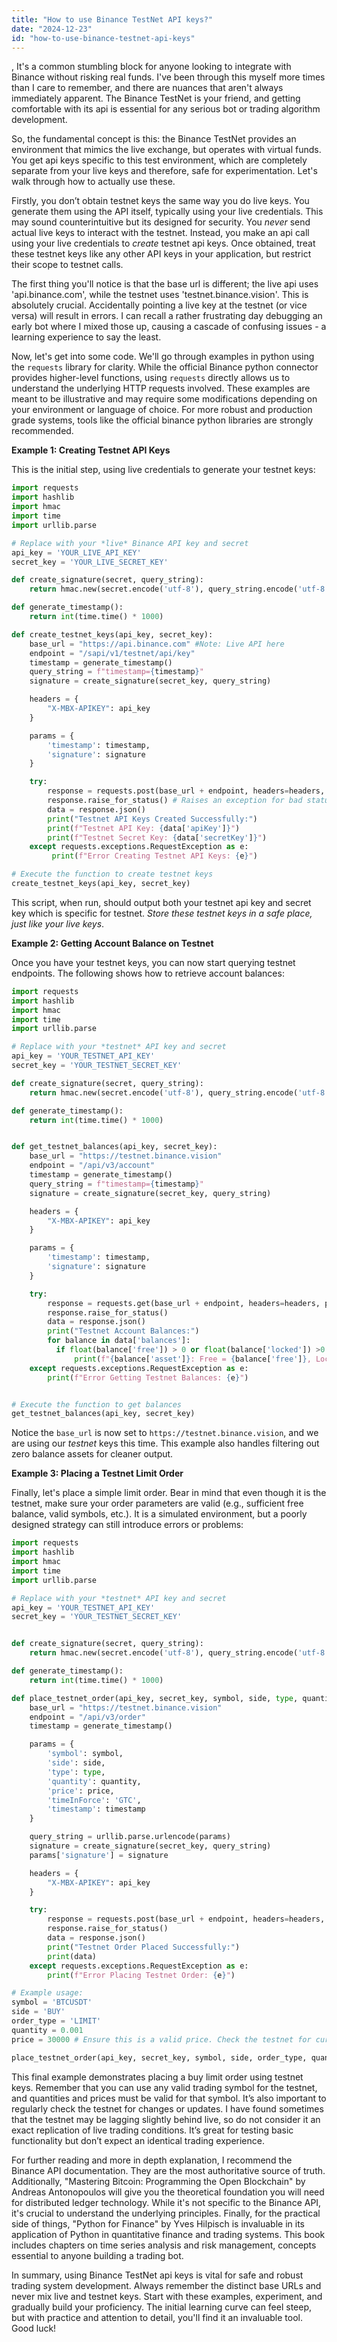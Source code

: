 ```yaml
---
title: "How to use Binance TestNet API keys?"
date: "2024-12-23"
id: "how-to-use-binance-testnet-api-keys"
---
```


,  It's a common stumbling block for anyone looking to integrate with Binance without risking real funds. I've been through this myself more times than I care to remember, and there are nuances that aren't always immediately apparent. The Binance TestNet is your friend, and getting comfortable with its api is essential for any serious bot or trading algorithm development.

So, the fundamental concept is this: the Binance TestNet provides an environment that mimics the live exchange, but operates with virtual funds. You get api keys specific to this test environment, which are completely separate from your live keys and therefore, safe for experimentation. Let's walk through how to actually use these.

Firstly, you don’t obtain testnet keys the same way you do live keys. You generate them using the API itself, typically using your live credentials. This may sound counterintuitive but its designed for security. You *never* send actual live keys to interact with the testnet. Instead, you make an api call using your live credentials to *create* testnet api keys. Once obtained, treat these testnet keys like any other API keys in your application, but restrict their scope to testnet calls.

The first thing you'll notice is that the base url is different; the live api uses 'api.binance.com', while the testnet uses 'testnet.binance.vision'. This is absolutely crucial. Accidentally pointing a live key at the testnet (or vice versa) will result in errors. I can recall a rather frustrating day debugging an early bot where I mixed those up, causing a cascade of confusing issues - a learning experience to say the least.

Now, let's get into some code. We'll go through examples in python using the `requests` library for clarity. While the official Binance python connector provides higher-level functions, using `requests` directly allows us to understand the underlying HTTP requests involved. These examples are meant to be illustrative and may require some modifications depending on your environment or language of choice. For more robust and production grade systems, tools like the official binance python libraries are strongly recommended.

**Example 1: Creating Testnet API Keys**

This is the initial step, using live credentials to generate your testnet keys:

```python
import requests
import hashlib
import hmac
import time
import urllib.parse

# Replace with your *live* Binance API key and secret
api_key = 'YOUR_LIVE_API_KEY'
secret_key = 'YOUR_LIVE_SECRET_KEY'

def create_signature(secret, query_string):
    return hmac.new(secret.encode('utf-8'), query_string.encode('utf-8'), hashlib.sha256).hexdigest()

def generate_timestamp():
    return int(time.time() * 1000)

def create_testnet_keys(api_key, secret_key):
    base_url = "https://api.binance.com" #Note: Live API here
    endpoint = "/sapi/v1/testnet/api/key"
    timestamp = generate_timestamp()
    query_string = f"timestamp={timestamp}"
    signature = create_signature(secret_key, query_string)

    headers = {
        "X-MBX-APIKEY": api_key
    }

    params = {
        'timestamp': timestamp,
        'signature': signature
    }

    try:
        response = requests.post(base_url + endpoint, headers=headers, params=params)
        response.raise_for_status() # Raises an exception for bad status codes
        data = response.json()
        print("Testnet API Keys Created Successfully:")
        print(f"Testnet API Key: {data['apiKey']}")
        print(f"Testnet Secret Key: {data['secretKey']}")
    except requests.exceptions.RequestException as e:
         print(f"Error Creating Testnet API Keys: {e}")

# Execute the function to create testnet keys
create_testnet_keys(api_key, secret_key)

```
This script, when run, should output both your testnet api key and secret key which is specific for testnet. *Store these testnet keys in a safe place, just like your live keys*.

**Example 2: Getting Account Balance on Testnet**

Once you have your testnet keys, you can now start querying testnet endpoints. The following shows how to retrieve account balances:

```python
import requests
import hashlib
import hmac
import time
import urllib.parse

# Replace with your *testnet* API key and secret
api_key = 'YOUR_TESTNET_API_KEY'
secret_key = 'YOUR_TESTNET_SECRET_KEY'

def create_signature(secret, query_string):
    return hmac.new(secret.encode('utf-8'), query_string.encode('utf-8'), hashlib.sha256).hexdigest()

def generate_timestamp():
    return int(time.time() * 1000)


def get_testnet_balances(api_key, secret_key):
    base_url = "https://testnet.binance.vision"
    endpoint = "/api/v3/account"
    timestamp = generate_timestamp()
    query_string = f"timestamp={timestamp}"
    signature = create_signature(secret_key, query_string)

    headers = {
        "X-MBX-APIKEY": api_key
    }

    params = {
        'timestamp': timestamp,
        'signature': signature
    }

    try:
        response = requests.get(base_url + endpoint, headers=headers, params=params)
        response.raise_for_status()
        data = response.json()
        print("Testnet Account Balances:")
        for balance in data['balances']:
          if float(balance['free']) > 0 or float(balance['locked']) >0 : # Filter out zero balances
              print(f"{balance['asset']}: Free = {balance['free']}, Locked = {balance['locked']}")
    except requests.exceptions.RequestException as e:
        print(f"Error Getting Testnet Balances: {e}")


# Execute the function to get balances
get_testnet_balances(api_key, secret_key)
```

Notice the `base_url` is now set to `https://testnet.binance.vision`, and we are using our *testnet* keys this time. This example also handles filtering out zero balance assets for cleaner output.

**Example 3: Placing a Testnet Limit Order**

Finally, let's place a simple limit order. Bear in mind that even though it is the testnet, make sure your order parameters are valid (e.g., sufficient free balance, valid symbols, etc.). It is a simulated environment, but a poorly designed strategy can still introduce errors or problems:

```python
import requests
import hashlib
import hmac
import time
import urllib.parse

# Replace with your *testnet* API key and secret
api_key = 'YOUR_TESTNET_API_KEY'
secret_key = 'YOUR_TESTNET_SECRET_KEY'


def create_signature(secret, query_string):
    return hmac.new(secret.encode('utf-8'), query_string.encode('utf-8'), hashlib.sha256).hexdigest()

def generate_timestamp():
    return int(time.time() * 1000)

def place_testnet_order(api_key, secret_key, symbol, side, type, quantity, price):
    base_url = "https://testnet.binance.vision"
    endpoint = "/api/v3/order"
    timestamp = generate_timestamp()

    params = {
        'symbol': symbol,
        'side': side,
        'type': type,
        'quantity': quantity,
        'price': price,
        'timeInForce': 'GTC',
        'timestamp': timestamp
    }

    query_string = urllib.parse.urlencode(params)
    signature = create_signature(secret_key, query_string)
    params['signature'] = signature

    headers = {
        "X-MBX-APIKEY": api_key
    }

    try:
        response = requests.post(base_url + endpoint, headers=headers, params=params)
        response.raise_for_status()
        data = response.json()
        print("Testnet Order Placed Successfully:")
        print(data)
    except requests.exceptions.RequestException as e:
        print(f"Error Placing Testnet Order: {e}")

# Example usage:
symbol = 'BTCUSDT'
side = 'BUY'
order_type = 'LIMIT'
quantity = 0.001
price = 30000 # Ensure this is a valid price. Check the testnet for current prices.

place_testnet_order(api_key, secret_key, symbol, side, order_type, quantity, price)
```

This final example demonstrates placing a buy limit order using testnet keys. Remember that you can use any valid trading symbol for the testnet, and quantities and prices must be valid for that symbol. It’s also important to regularly check the testnet for changes or updates. I have found sometimes that the testnet may be lagging slightly behind live, so do not consider it an exact replication of live trading conditions. It’s great for testing basic functionality but don’t expect an identical trading experience.

For further reading and more in depth explanation, I recommend the Binance API documentation. They are the most authoritative source of truth. Additionally, "Mastering Bitcoin: Programming the Open Blockchain" by Andreas Antonopoulos will give you the theoretical foundation you will need for distributed ledger technology. While it's not specific to the Binance API, it's crucial to understand the underlying principles. Finally, for the practical side of things, "Python for Finance" by Yves Hilpisch is invaluable in its application of Python in quantitative finance and trading systems. This book includes chapters on time series analysis and risk management, concepts essential to anyone building a trading bot.

In summary, using Binance TestNet api keys is vital for safe and robust trading system development. Always remember the distinct base URLs and never mix live and testnet keys. Start with these examples, experiment, and gradually build your proficiency. The initial learning curve can feel steep, but with practice and attention to detail, you'll find it an invaluable tool. Good luck!
